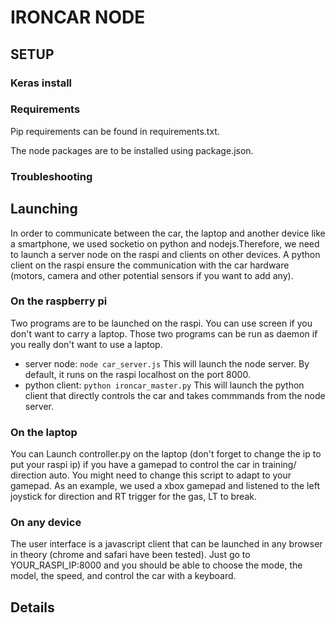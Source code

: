 # IRONCAR NODE

## SETUP

### Keras install 

### Requirements
Pip requirements can be found in requirements.txt.

The node packages are to be installed using package.json.


### Troubleshooting

## Launching
In order to communicate between the car, the laptop and another device like a smartphone,
we used socketio on python and nodejs.Therefore, we need to launch a server node on the raspi
and clients on other devices. A python client on the raspi ensure the communication with the 
car hardware (motors, camera  and other potential sensors if you want to add any).


### On the raspberry pi
Two programs are to be launched on the raspi. You can use screen if you don't want to carry 
a laptop. Those two programs can be run as daemon if you really don't want to use a laptop. 

* server node: `node car_server.js` This will launch the node server. By default, it runs on 
the raspi localhost on the port 8000. 
* python client: `python ironcar_master.py` This will launch the python client that directly
controls the car and takes commmands from the node server.

### On the laptop
You can Launch controller.py on the laptop (don't forget to change the ip to put your raspi ip)
if you have a gamepad to control the car in training/ direction auto. You might need to change
this script to adapt to your gamepad. As an example, we used a xbox gamepad and listened to the
left joystick for direction and RT trigger for the gas, LT to break. 

### On any device
The user interface is a javascript client that can be launched in any browser in theory 
(chrome and safari have been tested). Just go to YOUR_RASPI_IP:8000 and you should be able to 
choose the mode, the model, the speed, and control the car with a keyboard. 
 

## Details



